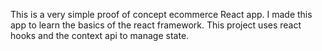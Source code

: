 This is a very simple proof of concept ecommerce React app. I made this app to learn the basics of the react framework. This project uses react hooks and the context api to manage state. 
